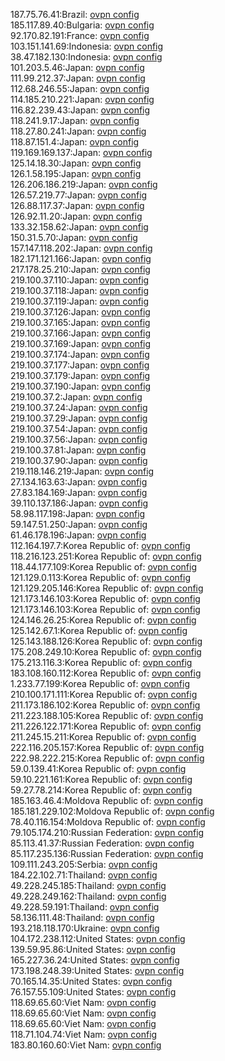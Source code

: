 187.75.76.41:Brazil: [ovpn config](vpn/187_75_76_41.ovpn)  
185.117.89.40:Bulgaria: [ovpn config](vpn/185_117_89_40.ovpn)  
92.170.82.191:France: [ovpn config](vpn/92_170_82_191.ovpn)  
103.151.141.69:Indonesia: [ovpn config](vpn/103_151_141_69.ovpn)  
38.47.182.130:Indonesia: [ovpn config](vpn/38_47_182_130.ovpn)  
101.203.5.46:Japan: [ovpn config](vpn/101_203_5_46.ovpn)  
111.99.212.37:Japan: [ovpn config](vpn/111_99_212_37.ovpn)  
112.68.246.55:Japan: [ovpn config](vpn/112_68_246_55.ovpn)  
114.185.210.221:Japan: [ovpn config](vpn/114_185_210_221.ovpn)  
116.82.239.43:Japan: [ovpn config](vpn/116_82_239_43.ovpn)  
118.241.9.17:Japan: [ovpn config](vpn/118_241_9_17.ovpn)  
118.27.80.241:Japan: [ovpn config](vpn/118_27_80_241.ovpn)  
118.87.151.4:Japan: [ovpn config](vpn/118_87_151_4.ovpn)  
119.169.169.137:Japan: [ovpn config](vpn/119_169_169_137.ovpn)  
125.14.18.30:Japan: [ovpn config](vpn/125_14_18_30.ovpn)  
126.1.58.195:Japan: [ovpn config](vpn/126_1_58_195.ovpn)  
126.206.186.219:Japan: [ovpn config](vpn/126_206_186_219.ovpn)  
126.57.219.77:Japan: [ovpn config](vpn/126_57_219_77.ovpn)  
126.88.117.37:Japan: [ovpn config](vpn/126_88_117_37.ovpn)  
126.92.11.20:Japan: [ovpn config](vpn/126_92_11_20.ovpn)  
133.32.158.62:Japan: [ovpn config](vpn/133_32_158_62.ovpn)  
150.31.5.70:Japan: [ovpn config](vpn/150_31_5_70.ovpn)  
157.147.118.202:Japan: [ovpn config](vpn/157_147_118_202.ovpn)  
182.171.121.166:Japan: [ovpn config](vpn/182_171_121_166.ovpn)  
217.178.25.210:Japan: [ovpn config](vpn/217_178_25_210.ovpn)  
219.100.37.110:Japan: [ovpn config](vpn/219_100_37_110.ovpn)  
219.100.37.118:Japan: [ovpn config](vpn/219_100_37_118.ovpn)  
219.100.37.119:Japan: [ovpn config](vpn/219_100_37_119.ovpn)  
219.100.37.126:Japan: [ovpn config](vpn/219_100_37_126.ovpn)  
219.100.37.165:Japan: [ovpn config](vpn/219_100_37_165.ovpn)  
219.100.37.166:Japan: [ovpn config](vpn/219_100_37_166.ovpn)  
219.100.37.169:Japan: [ovpn config](vpn/219_100_37_169.ovpn)  
219.100.37.174:Japan: [ovpn config](vpn/219_100_37_174.ovpn)  
219.100.37.177:Japan: [ovpn config](vpn/219_100_37_177.ovpn)  
219.100.37.179:Japan: [ovpn config](vpn/219_100_37_179.ovpn)  
219.100.37.190:Japan: [ovpn config](vpn/219_100_37_190.ovpn)  
219.100.37.2:Japan: [ovpn config](vpn/219_100_37_2.ovpn)  
219.100.37.24:Japan: [ovpn config](vpn/219_100_37_24.ovpn)  
219.100.37.29:Japan: [ovpn config](vpn/219_100_37_29.ovpn)  
219.100.37.54:Japan: [ovpn config](vpn/219_100_37_54.ovpn)  
219.100.37.56:Japan: [ovpn config](vpn/219_100_37_56.ovpn)  
219.100.37.81:Japan: [ovpn config](vpn/219_100_37_81.ovpn)  
219.100.37.90:Japan: [ovpn config](vpn/219_100_37_90.ovpn)  
219.118.146.219:Japan: [ovpn config](vpn/219_118_146_219.ovpn)  
27.134.163.63:Japan: [ovpn config](vpn/27_134_163_63.ovpn)  
27.83.184.169:Japan: [ovpn config](vpn/27_83_184_169.ovpn)  
39.110.137.186:Japan: [ovpn config](vpn/39_110_137_186.ovpn)  
58.98.117.198:Japan: [ovpn config](vpn/58_98_117_198.ovpn)  
59.147.51.250:Japan: [ovpn config](vpn/59_147_51_250.ovpn)  
61.46.178.196:Japan: [ovpn config](vpn/61_46_178_196.ovpn)  
112.164.197.7:Korea Republic of: [ovpn config](vpn/112_164_197_7.ovpn)  
118.216.123.251:Korea Republic of: [ovpn config](vpn/118_216_123_251.ovpn)  
118.44.177.109:Korea Republic of: [ovpn config](vpn/118_44_177_109.ovpn)  
121.129.0.113:Korea Republic of: [ovpn config](vpn/121_129_0_113.ovpn)  
121.129.205.146:Korea Republic of: [ovpn config](vpn/121_129_205_146.ovpn)  
121.173.146.103:Korea Republic of: [ovpn config](vpn/121_173_146_103.ovpn)  
121.173.146.103:Korea Republic of: [ovpn config](vpn/121_173_146_103.ovpn)  
124.146.26.25:Korea Republic of: [ovpn config](vpn/124_146_26_25.ovpn)  
125.142.67.1:Korea Republic of: [ovpn config](vpn/125_142_67_1.ovpn)  
125.143.188.126:Korea Republic of: [ovpn config](vpn/125_143_188_126.ovpn)  
175.208.249.10:Korea Republic of: [ovpn config](vpn/175_208_249_10.ovpn)  
175.213.116.3:Korea Republic of: [ovpn config](vpn/175_213_116_3.ovpn)  
183.108.160.112:Korea Republic of: [ovpn config](vpn/183_108_160_112.ovpn)  
1.233.77.199:Korea Republic of: [ovpn config](vpn/1_233_77_199.ovpn)  
210.100.171.111:Korea Republic of: [ovpn config](vpn/210_100_171_111.ovpn)  
211.173.186.102:Korea Republic of: [ovpn config](vpn/211_173_186_102.ovpn)  
211.223.188.105:Korea Republic of: [ovpn config](vpn/211_223_188_105.ovpn)  
211.226.122.171:Korea Republic of: [ovpn config](vpn/211_226_122_171.ovpn)  
211.245.15.211:Korea Republic of: [ovpn config](vpn/211_245_15_211.ovpn)  
222.116.205.157:Korea Republic of: [ovpn config](vpn/222_116_205_157.ovpn)  
222.98.222.215:Korea Republic of: [ovpn config](vpn/222_98_222_215.ovpn)  
59.0.139.41:Korea Republic of: [ovpn config](vpn/59_0_139_41.ovpn)  
59.10.221.161:Korea Republic of: [ovpn config](vpn/59_10_221_161.ovpn)  
59.27.78.214:Korea Republic of: [ovpn config](vpn/59_27_78_214.ovpn)  
185.163.46.4:Moldova Republic of: [ovpn config](vpn/185_163_46_4.ovpn)  
185.181.229.102:Moldova Republic of: [ovpn config](vpn/185_181_229_102.ovpn)  
78.40.116.154:Moldova Republic of: [ovpn config](vpn/78_40_116_154.ovpn)  
79.105.174.210:Russian Federation: [ovpn config](vpn/79_105_174_210.ovpn)  
85.113.41.37:Russian Federation: [ovpn config](vpn/85_113_41_37.ovpn)  
85.117.235.136:Russian Federation: [ovpn config](vpn/85_117_235_136.ovpn)  
109.111.243.205:Serbia: [ovpn config](vpn/109_111_243_205.ovpn)  
184.22.102.71:Thailand: [ovpn config](vpn/184_22_102_71.ovpn)  
49.228.245.185:Thailand: [ovpn config](vpn/49_228_245_185.ovpn)  
49.228.249.162:Thailand: [ovpn config](vpn/49_228_249_162.ovpn)  
49.228.59.191:Thailand: [ovpn config](vpn/49_228_59_191.ovpn)  
58.136.111.48:Thailand: [ovpn config](vpn/58_136_111_48.ovpn)  
193.218.118.170:Ukraine: [ovpn config](vpn/193_218_118_170.ovpn)  
104.172.238.112:United States: [ovpn config](vpn/104_172_238_112.ovpn)  
139.59.95.86:United States: [ovpn config](vpn/139_59_95_86.ovpn)  
165.227.36.24:United States: [ovpn config](vpn/165_227_36_24.ovpn)  
173.198.248.39:United States: [ovpn config](vpn/173_198_248_39.ovpn)  
70.165.14.35:United States: [ovpn config](vpn/70_165_14_35.ovpn)  
76.157.55.109:United States: [ovpn config](vpn/76_157_55_109.ovpn)  
118.69.65.60:Viet Nam: [ovpn config](vpn/118_69_65_60.ovpn)  
118.69.65.60:Viet Nam: [ovpn config](vpn/118_69_65_60.ovpn)  
118.69.65.60:Viet Nam: [ovpn config](vpn/118_69_65_60.ovpn)  
118.71.104.74:Viet Nam: [ovpn config](vpn/118_71_104_74.ovpn)  
183.80.160.60:Viet Nam: [ovpn config](vpn/183_80_160_60.ovpn)  
